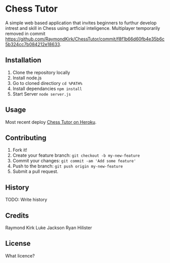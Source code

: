 # Chess Tutor

A simple web based application that invites beginners to furthur develop intrest and skill in Chess using artficial inteligence. Multiplayer temporarily removed in commit https://github.com/RaymondKirk/ChessTutor/commit/f8f1b66d60fb4e35b6c5b324cc7b084212e18633.

## Installation

1. Clone the repository locally
2. Install node.js
3. Go to cloned directiory `cd %PATH%`
4. Install dependancies `npm install`
5. Start Server `node server.js`

## Usage

Most recent deploy [Chess Tutor on Heroku](http://chesstutor.herokuapp.com).

## Contributing

1. Fork it!
2. Create your feature branch: `git checkout -b my-new-feature`
3. Commit your changes: `git commit -am 'Add some feature'`
4. Push to the branch: `git push origin my-new-feature`
5. Submit a pull request.

## History

TODO: Write history

## Credits

Raymond Kirk
Luke Jackson
Ryan Hilister

## License

What licence?
